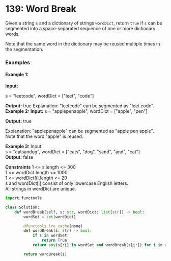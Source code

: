 # 139: Word Break

Given a string `s` and a dictionary of strings `wordDict`, return `true` if `s` can be segmented into a space-separated sequence of one or more dictionary words.

Note that the same word in the dictionary may be reused multiple times in the segmentation.

### Examples

#### Example 1:

**Input:**

s = "leetcode", wordDict = ["leet", "code"]

**Output:**
true
Explanation: "leetcode" can be segmented as "leet code".<br>
**Example 2:**
**Input:**
s = "applepenapple", wordDict = ["apple", "pen"]<br>

**Output:**
true

Explanation: "applepenapple" can be segmented as "apple pen apple".<br>
Note that the word "apple" is reused.<br>

**Example 3:**
Input:<br>
s = "catsandog", wordDict = ["cats", "dog", "sand", "and", "cat"]<br>
**Output:**
false<br>

**Constraints**
1 <= s.length <= 300<br>
1 <= wordDict.length <= 1000<br>
1 <= wordDict[i].length <= 20<br>
s and wordDict[i] consist of only lowercase English letters.<br>
All strings in wordDict are unique.<br>

```python
import functools

class Solution:
    def wordBreak(self, s: str, wordDict: list[str]) -> bool:
        wordSet = set(wordDict)

        @functools.lru_cache(None)
        def wordBreak(s: str) -> bool:
            if s in wordSet:
                return True
            return any(s[:i] in wordSet and wordBreak(s[i:]) for i in range(1, len(s)))

        return wordBreak(s)
```
